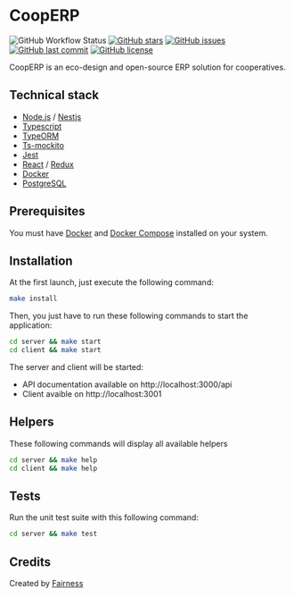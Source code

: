 # CoopERP

![GitHub Workflow Status](https://img.shields.io/github/workflow/status/mmarchois/cooperp/CI?style=for-the-badge)
[![GitHub stars](https://img.shields.io/github/stars/mmarchois/cooperp.svg?style=for-the-badge)](https://github.com/mmarchois/cooperp/stargazers)
[![GitHub issues](https://img.shields.io/github/issues/mmarchois/cooperp.svg?style=for-the-badge)](https://github.com/mmarchois/cooperp/issues)
[![GitHub last commit](https://img.shields.io/github/last-commit/mmarchois/cooperp.svg?style=for-the-badge)](https://github.com/mmarchois/cooperp)
[![GitHub license](https://img.shields.io/github/license/mmarchois/cooperp.svg?style=for-the-badge)](https://github.com/mmarchois/cooperp)

CoopERP is an eco-design and open-source ERP solution for cooperatives.

## Technical stack

- [Node.js](https://nodejs.org) / [Nestjs](https://nestjs.com/)
- [Typescript](https://www.typescriptlang.org/)
- [TypeORM](https://typeorm.io)
- [Ts-mockito](https://github.com/NagRock/ts-mockito)
- [Jest](https://jestjs.io/)
- [React](https://fr.reactjs.org/) / [Redux](https://redux.js.org/)
- [Docker](https://www.docker.com/)
- [PostgreSQL](https://www.postgresql.org/)

## Prerequisites

You must have [Docker](https://www.docker.com/) and [Docker Compose](https://docs.docker.com/compose/) installed on your system.

## Installation

At the first launch, just execute the following command:

```bash
make install
```

Then, you just have to run these following commands to start the application:

```bash
cd server && make start
cd client && make start
```

The server and client will be started:

- API documentation available on http://localhost:3000/api
- Client avaible on http://localhost:3001

## Helpers

These following commands will display all available helpers

```bash
cd server && make help
cd client && make help
```

## Tests

Run the unit test suite with this following command:

```bash
cd server && make test
```

## Credits

Created by [Fairness](https://fairness.coop)
